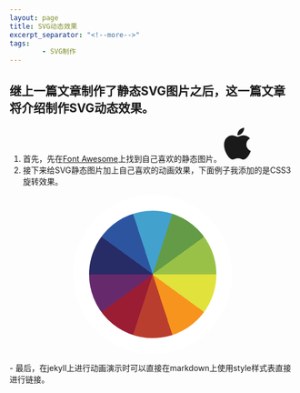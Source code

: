 ```yaml
---
layout: page
title: SVG动态效果
excerpt_separator: "<!--more-->"
tags:
        - SVG制作
---
```

## 继上一篇文章制作了静态SVG图片之后，这一篇文章将介绍制作SVG动态效果。
<!--more-->
1. 首先，先在[Font Awesome](https://fontawesome.com/)上找到自己喜欢的静态图片。
<svg width="10%" height="10%" class="apple" focusable="false" data-prefix="fab" data-icon="apple" class="svg-inline--fa fa-apple fa-w-12" role="img" xmlns="http://www.w3.org/2000/svg" viewBox="0 0 384 512"><path fill="currentColor" d="M318.7 268.7c-.2-36.7 16.4-64.4 50-84.8-18.8-26.9-47.2-41.7-84.7-44.6-35.5-2.8-74.3 20.7-88.5 20.7-15 0-49.4-19.7-76.4-19.7C63.3 141.2 4 184.8 4 273.5q0 39.3 14.4 81.2c12.8 36.7 59 126.7 107.2 125.2 25.2-.6 43-17.9 75.8-17.9 31.8 0 48.3 17.9 76.4 17.9 48.6-.7 90.4-82.5 102.6-119.3-65.2-30.7-61.7-90-61.7-91.9zm-56.6-164.2c27.3-32.4 24.8-61.9 24-72.5-24.1 1.4-52 16.4-67.9 34.9-17.5 19.8-27.8 44.3-25.6 71.9 26.1 2 49.9-11.4 69.5-34.3z"></path></svg> 
2. 接下来给SVG静态图片加上自己喜欢的动画效果，下面例子我添加的是CSS3旋转效果。
<style>
.body { background: gainsboro; } 
.rainbow-wheel {
  position: relative;
  margin: 1em auto;
  border: solid 2em white;
  width: 16em; height: 16em;
  border-radius: 50%;
  background: 
    linear-gradient(36deg, #272b66 42.34%, transparent 42.34%) 0 0,
    linear-gradient(72deg, #2d559f 75.48%, transparent 75.48%) 0 0,
    linear-gradient(-36deg, #9ac147 42.34%, transparent 42.34%) 100% 0,
    linear-gradient(-72deg, #639b47 75.48%, transparent 75.48%) 100% 0, 
    linear-gradient(36deg, transparent 57.66%, #e1e23b 57.66%) 100% 100%,
    linear-gradient(72deg, transparent 24.52%, #f7941e 24.52%) 100% 100%,
    linear-gradient(-36deg, transparent 57.66%, #662a6c 57.66%) 0 100%,
    linear-gradient(-72deg, transparent 24.52%, #9a1d34 24.52%) 0 100%, 
    #43a1cd linear-gradient(#ba3e2e, #ba3e2e) 50% 100%;
  background-repeat: no-repeat;
  background-size: 50% 50%;
  transition: 1s;
}
.colorWheel:after {
  position: absolute;
  top: 50%; left: 50%;
  margin: -2.8em;
  width: 5.6em; height: 5.6em;
  border-radius: 50%;
  /* add slash at end of line to see central part *
  opacity: .15;
  /**/
  background: white;
  content: '';
}
.colorWheel:hover {
  transform: rotate(360deg);
}
</style>
<div class='rainbow-wheel'></div>
- 最后，在jekyll上进行动画演示时可以直接在markdown上使用style样式表直接进行链接。
